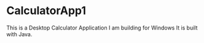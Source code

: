 # CalculatorApp1
This is a Desktop Calculator Application I am building for Windows
It is built with Java.
